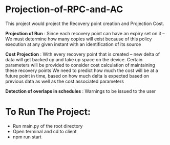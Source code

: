 # Projection-of-RPC-and-AC
This project would project the Recovery point creation and Projection Cost.

**Projection of Run** :
Since each recovery point can have an expiry set on it – 
We must determine how many copies will exist because of this policy execution at any given instant with an identification of its source

**Cost Projection** :
With every recovery point that is created – new delta of data will get backed up and take up space on the device. Certain parameters will be provided to consider cost calculation of maintaining these recovery points
We need to predict how much the cost will be at a future point in time, based on how much delta is expected based on previous data as well as the cost associated parameters

**Detection of overlaps in schedules** :
Warnings to be issued to the user

 

# To Run The Project: 
- Run main.py of the root directory
- Open terminal and cd to client 
- npm run start